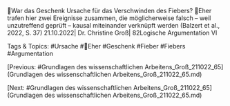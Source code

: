 War das Geschenk Ursache für das Verschwinden des Fiebers?
Eher trafen hier zwei Ereignisse zusammen, die möglicherweise falsch – weil unzutreffend 
geprüft – kausal miteinander verknüpft werden
(Balzert et al., 2022, S. 37)
21.10.2022| Dr. Christine Groß| 82Logische Argumentation VI

   Tags & Topics:
   #Ursache
   #Eher
   #Geschenk
   #Fieber
   #Fiebers
   #Argumentation

[Previous: #Grundlagen des wissenschaftlichen Arbeitens_Groß_211022_65](Grundlagen des wissenschaftlichen Arbeitens_Groß_211022_65.md)

[Next: #Grundlagen des wissenschaftlichen Arbeitens_Groß_211022_65](Grundlagen des wissenschaftlichen Arbeitens_Groß_211022_65.md)